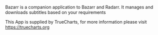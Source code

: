 
Bazarr is a companion application to Bazarr and Radarr. It manages and downloads subtitles based on your requirements

This App is supplied by TrueCharts, for more information please visit https://truecharts.org
